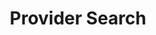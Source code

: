 ---
templateKey: 'generic-page'
slug: provider-search
title: Provider Search
indicatorColor: '#A55EEA'
iconName: 'user-md'
listDirection: row
banner: '../../img/provider-search.jpg'
introduction:
    title: Need help finding\na Provider or Pharmacy?
    body: We can help you in several ways.
lists:
  - title: 'View our Searchable Directories'
    type: resource
    items: 
      - title: Our most up to date listings
        icon: check
      - title: 'Integra Harmony Provider Directory'
        url: '/#'
      - title: 'Integra Harmony Pharmacy Search'
        url: '/#'
      - title: 'Integra Harmony Vision & Eye Exam Providers'
        url: '/#'
      - title: 'Healthplex Dental Care Providers'
        url: 'http://www.healthplex.com/our_dentists/options?groupnumber=GG-440'
  - title: 'View & Print our Directories'
    type: document
    items: 
      - title: Downloadable directories
        icon: file-download
      - title: 'Integra Harmony Provider Directory'
        url: '/#'
      - title: 'Integra Harmony Pharmacy Directory'
        url: '/#'
      - title: 'Integra Harmony Vision & Eye Exam Providers'
        url: '/#'
      - title: 'Healthplex Dental Care Providers'
        url: 'https://www.lhany.com/sites/default/files/pdf/Healthplex.pdf'
  - title: 'Call Member Services'
    items:
      - title: '1-877-388-5195\nTTY Users call 711'
        icon: 'phone'
      - title: 'Ask us to mail you a directory'
        url: '/#'
        type: resource
  - title: 'Important Numbers to Remember'
    items:
      - title: 'Below are some useful phone numbers. Liberty uses these providers to administer our benefits.'
        icon: 'info-circle'
      - title: 'LogistiCare - Routine Transportation\n1-XXX-XXX-XXXX TTY Users call 711'
        icon: 'phone'
      - title: 'Healthplex – Dental Care\n1-XXX-XXX-XXXX TTY Users call 711'
        icon: 'phone'
      - title: 'Davis Vision – Glasses & Eye Exam Care\n1-XXX-XXX-XXXX TTY Users call 711'
        icon: 'phone'
magnets: 
    - new-to-medicare
    - our-plans
    - about-us
    - contact-us
---